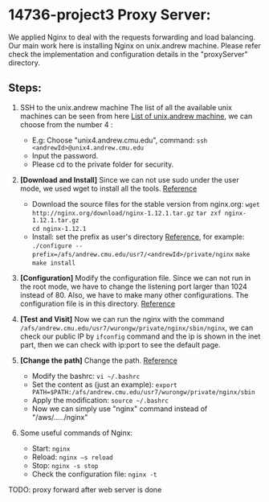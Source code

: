 # 14736-project3 Proxy Server:

We applied Nginx to deal with the requests forwarding and load balancing. Our main work here is installing Nginx on unix.andrew machine. Please refer check the implementation and configuration details in the "proxyServer" directory.

## Steps:
1. SSH to the unix.andrew machine The list of all the available unix machines can be seen from here [List of unix.andrew machine](http://www.andrew.cmu.edu/user//tdecker/Untitled%20Folder/CMU_Linux_Clusters_Usage/Clusters/gates.html), we can choose from the number 4 :
	* E.g: Choose "unix4.andrew.cmu.edu", command: `ssh <andrewId>@unix4.andrew.cmu.edu`
	* Input the password.
	* Please cd to the private folder for security.

2. **[Download and Install]** Since we can not use sudo under the user mode, we used wget to install all the tools. [Reference](https://docs.nginx.com/nginx/admin-guide/installing-nginx/installing-nginx-open-source/)
	* Download the source files for the stable version from nginx.org:
		`wget http://nginx.org/download/nginx-1.12.1.tar.gz`
		`tar zxf nginx-1.12.1.tar.gz`<br>
		`cd nginx-1.12.1`
	* Install: set the prefix as user's directory [Reference](https://www.jianshu.com/p/d5114a2a2052), for example: 
		`./configure --prefix=/afs/andrew.cmu.edu/usr7/<andrewId>/private/nginx`
		`make`<br>
		`make install`
3. **[Configuration]** Modify the configuration file. Since we can not run in the root mode, we have to change the listening port larger than 1024 instead of 80.	Also, we have to make many other configurations. The configuration file is in this directory. [Reference](https://stackoverflow.com/questions/42329261/running-nginx-as-non-root-user)
4. **[Test and Visit]** Now we can run the nginx with the command `/afs/andrew.cmu.edu/usr7/wurongw/private/nginx/sbin/nginx`, we can check our public IP by `ifconfig` command and the ip is shown in the inet part, then we can check with ip:port to see the default page. 
5. **[Change the path]** Change the path. [Reference](https://unix.stackexchange.com/questions/26047/how-to-correctly-add-a-path-to-path)
	* Modify the bashrc: `vi ~/.bashrc`
	* Set the content as (just an example):
	`export PATH=$PATH:/afs/andrew.cmu.edu/usr7/wurongw/private/nginx/sbin`
	* Apply the modification: `source ~/.bashrc`
	* Now we can simply use "nginx" command instead of "/aws/...../nginx"
6. Some useful commands of Nginx:
	* Start: `nginx`
	* Reload: `nginx –s reload`
	* Stop: `nginx -s stop`
	* Check the configuration file: `nginx -t`

TODO:
proxy forward after web server is done
	